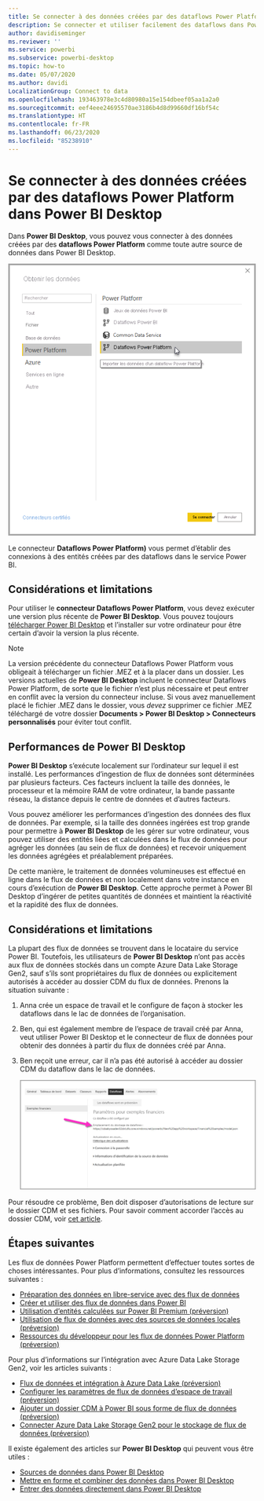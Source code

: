 ```yaml
---
title: Se connecter à des données créées par des dataflows Power Platform dans Power BI Desktop
description: Se connecter et utiliser facilement des dataflows dans Power BI Desktop
author: davidiseminger
ms.reviewer: ''
ms.service: powerbi
ms.subservice: powerbi-desktop
ms.topic: how-to
ms.date: 05/07/2020
ms.author: davidi
LocalizationGroup: Connect to data
ms.openlocfilehash: 193463978e3c4d80980a15e154dbeef05aa1a2a0
ms.sourcegitcommit: eef4eee24695570ae3186b4d8d99660df16bf54c
ms.translationtype: HT
ms.contentlocale: fr-FR
ms.lasthandoff: 06/23/2020
ms.locfileid: "85238910"
---
```

# <a name="connect-to-data-created-by-power-platform-dataflows-in-power-bi-desktop"></a>Se connecter à des données créées par des dataflows Power Platform dans Power BI Desktop
Dans **Power BI Desktop**, vous pouvez vous connecter à des données créées par des **dataflows Power Platform** comme toute autre source de données dans Power BI Desktop.

![Se connecter à des dataflows](media/desktop-connect-dataflows/connect-dataflows_01.png)

Le connecteur **Dataflows Power Platform)** vous permet d’établir des connexions à des entités créées par des dataflows dans le service Power BI. 

## <a name="considerations-and-limitations"></a>Considérations et limitations

Pour utiliser le **connecteur Dataflows Power Platform**, vous devez exécuter une version plus récente de **Power BI Desktop**. Vous pouvez toujours [télécharger Power BI Desktop](../fundamentals/desktop-get-the-desktop.md) et l’installer sur votre ordinateur pour être certain d’avoir la version la plus récente.  

> [!NOTE]
> La version précédente du connecteur Dataflows Power Platform vous obligeait à télécharger un fichier .MEZ et à la placer dans un dossier. Les versions actuelles de **Power BI Desktop** incluent le connecteur Dataflows Power Platform, de sorte que le fichier n’est plus nécessaire et peut entrer en conflit avec la version du connecteur incluse. Si vous avez manuellement placé le fichier .MEZ dans le dossier, vous *devez* supprimer ce fichier .MEZ téléchargé de votre dossier **Documents > Power BI Desktop > Connecteurs personnalisés** pour éviter tout conflit. 

## <a name="desktop-performance"></a>Performances de Power BI Desktop
**Power BI Desktop** s’exécute localement sur l’ordinateur sur lequel il est installé. Les performances d’ingestion de flux de données sont déterminées par plusieurs facteurs. Ces facteurs incluent la taille des données, le processeur et la mémoire RAM de votre ordinateur, la bande passante réseau, la distance depuis le centre de données et d’autres facteurs.

Vous pouvez améliorer les performances d’ingestion des données des flux de données. Par exemple, si la taille des données ingérées est trop grande pour permettre à **Power BI Desktop** de les gérer sur votre ordinateur, vous pouvez utiliser des entités liées et calculées dans le flux de données pour agréger les données (au sein de flux de données) et recevoir uniquement les données agrégées et préalablement préparées. 

De cette manière, le traitement de données volumineuses est effectué en ligne dans le flux de données et non localement dans votre instance en cours d’exécution de **Power BI Desktop**. Cette approche permet à Power BI Desktop d’ingérer de petites quantités de données et maintient la réactivité et la rapidité des flux de données.

## <a name="considerations-and-limitations"></a>Considérations et limitations

La plupart des flux de données se trouvent dans le locataire du service Power BI. Toutefois, les utilisateurs de **Power BI Desktop** n’ont pas accès aux flux de données stockés dans un compte Azure Data Lake Storage Gen2, sauf s’ils sont propriétaires du flux de données ou explicitement autorisés à accéder au dossier CDM du flux de données. Prenons la situation suivante :

1.  Anna crée un espace de travail et le configure de façon à stocker les dataflows dans le lac de données de l’organisation.
2.  Ben, qui est également membre de l’espace de travail créé par Anna, veut utiliser Power BI Desktop et le connecteur de flux de données pour obtenir des données à partir du flux de données créé par Anna.
3.  Ben reçoit une erreur, car il n’a pas été autorisé à accéder au dossier CDM du dataflow dans le lac de données.

    ![Erreur en tentant d’utiliser le flux de données](media/service-dataflows-configure-workspace-storage-settings/dataflow-storage-settings_08.jpg)

Pour résoudre ce problème, Ben doit disposer d’autorisations de lecture sur le dossier CDM et ses fichiers. Pour savoir comment accorder l’accès au dossier CDM, voir [cet article](https://go.microsoft.com/fwlink/?linkid=2029121).




## <a name="next-steps"></a>Étapes suivantes
Les flux de données Power Platform permettent d’effectuer toutes sortes de choses intéressantes. Pour plus d’informations, consultez les ressources suivantes :

* [Préparation des données en libre-service avec des flux de données](service-dataflows-overview.md)
* [Créer et utiliser des flux de données dans Power BI](service-dataflows-create-use.md)
* [Utilisation d’entités calculées sur Power BI Premium (préversion)](service-dataflows-computed-entities-premium.md)
* [Utilisation de flux de données avec des sources de données locales (préversion)](service-dataflows-on-premises-gateways.md)
* [Ressources du développeur pour les flux de données Power Platform (préversion)](service-dataflows-developer-resources.md)

Pour plus d’informations sur l’intégration avec Azure Data Lake Storage Gen2, voir les articles suivants :

* [Flux de données et intégration à Azure Data Lake (préversion)](service-dataflows-azure-data-lake-integration.md)
* [Configurer les paramètres de flux de données d’espace de travail (préversion)](service-dataflows-configure-workspace-storage-settings.md)
* [Ajouter un dossier CDM à Power BI sous forme de flux de données (préversion)](service-dataflows-add-cdm-folder.md)
* [Connecter Azure Data Lake Storage Gen2 pour le stockage de flux de données (préversion)](service-dataflows-connect-azure-data-lake-storage-gen2.md)

Il existe également des articles sur **Power BI Desktop** qui peuvent vous être utiles :

* [Sources de données dans Power BI Desktop](../connect-data/desktop-data-sources.md)
* [Mettre en forme et combiner des données dans Power BI Desktop](../connect-data/desktop-shape-and-combine-data.md)
* [Entrer des données directement dans Power BI Desktop](../connect-data/desktop-enter-data-directly-into-desktop.md)   
